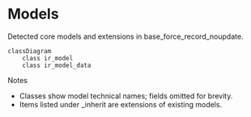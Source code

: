 # Models

Detected core models and extensions in base_force_record_noupdate.

```mermaid
classDiagram
    class ir_model
    class ir_model_data
```

Notes
- Classes show model technical names; fields omitted for brevity.
- Items listed under _inherit are extensions of existing models.
